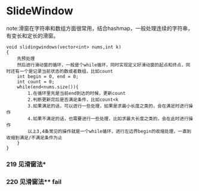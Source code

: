 # SlideWindow

note:滑窗在字符串和数组方面很常用，结合hashmap，一般处理连续的字符串，有变长和定长的滑窗。
```
void slidingwindows(vector<int> nums,int k)
{ 
    先预处理 
    然后进行滑动窗的循环，一般是个while循环，同时实现定义好滑动窗的起点和终点，同时还有一个是记录当前状态的数或者数组，比如count 
    int begin = 0, end = 0; 
    int count = 0; 
    while(end<nums.size()){ 
        1.在循环里先是当前end到达的时候，更新count 
        2.判断更新完后是否满足条件，比如count<k 
        3.如果满足的话，可以进行一些处理，如果是求最小长度之类的，会在满足时进行操作 
        4.如果不满足的话，也需要进行一些处理，比如求最大长度之类的，会在此时进行操作 
        以上3,4条常见的操作就是一个while循环，进行左边界begin的收缩处理，一直到收缩到满足/不满足条件为止 
    } 
}
```

### 219 见滑窗法*

### 220 见滑窗法** fail

